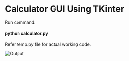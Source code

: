 # Calculator GUI Using TKinter
Run command:
#### python calculator.py

Refer temp.py file for actual working code.

![Output](https://github.com/VEDANTGHODKE/Calculator-Using-TKinter/blob/master/calculator.png)

